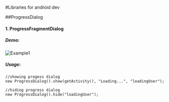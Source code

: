 #Libraries for android dev

##ProgressDialog
#### 1. ProgressFragmentDialog
##### Demo:
![Example1](rc-library/res/drawable-nodpi/rc_progress_fragment_dialog_loading.png)
##### Usage:
```
//showing progess dialog
new ProgressDialog().show(getActivity(), "Loading...", "loadingUser");

//hiding progress dialog
new ProgressDialog().hide("loadingUser");

```